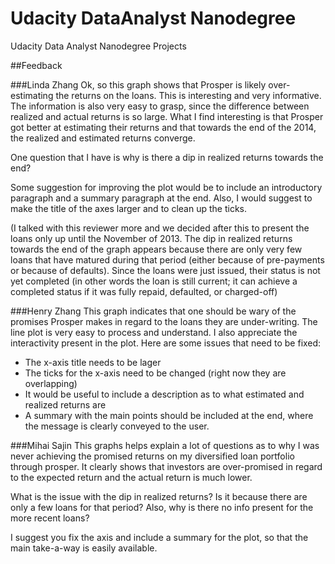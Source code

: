 # Udacity DataAnalyst Nanodegree
Udacity Data Analyst Nanodegree Projects


##Feedback

###Linda Zhang
Ok, so this graph shows that Prosper is likely over-estimating the returns on the loans. This is interesting and very informative. The information is also very easy to grasp, since the difference between realized and actual returns is so large. What I find interesting is that Prosper got better at estimating their returns and that towards the end of the 2014, the realized and estimated returns converge.

One question that I have is why is there a dip in realized returns towards the end?

Some suggestion for improving the plot would be to include an introductory paragraph and a summary paragraph at the end. Also, I would suggest to make the title of the axes larger and to clean up the ticks.

(I talked with this reviewer more and we decided after this to present the loans only up until the November of 2013. The dip in realized returns towards the end of the graph appears because there are only very few loans that have matured during that period (either because of pre-payments or because of defaults). Since the loans were just issued, their status is not yet completed (in other words the loan is still current; it can achieve a completed status if it was fully repaid, defaulted, or charged-off)

###Henry Zhang
This graph indicates that one should be wary of the promises Prosper makes in regard to the loans they are under-writing. The line plot is very easy to process and understand. I also appreciate the interactivity present in the plot. Here are some issues that need to be fixed:

* The x-axis title needs to be lager
* The ticks for the x-axis need to be changed (right now they are overlapping)
* It would be useful to include a description as to what estimated and realized returns are
* A summary with the main points should be included at the end, where the message is clearly conveyed to the user.

###Mihai Sajin
This graphs helps explain a lot of questions as to why I was never achieving the promised returns on my diversified loan portfolio through prosper. It clearly shows that investors are over-promised in regard to the expected return and the actual return is much lower. 

What is the issue with the dip in realized returns? Is it because there are only a few loans for that period? Also, why is there no info present for the more recent loans?

I suggest you fix the axis and include a summary for the plot, so that the main take-a-way is easily available. 
